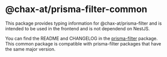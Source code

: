 # @chax-at/prisma-filter-common

This package provides typing information for @chax-at/prisma-filter and is intended to be used in the frontend
and is not dependend on NestJS.

You can find the README and CHANGELOG in the [prisma-filter](https://github.com/chax-at/prisma-filter) package.
This common package is compatible with prisma-filter packages that have the same major version.
